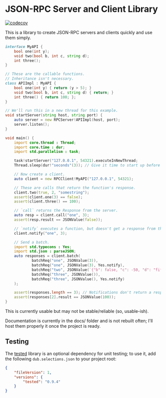 # JSON-RPC Server and Client Library

[![codecov](https://codecov.io/gh/rjframe/json-rpc/branch/master/graph/badge.svg)](https://codecov.io/gh/rjframe/json-rpc)

This is a library to create JSON-RPC servers and clients quickly and use them
simply.

```d
interface MyAPI {
    bool one(int y);
    void two(bool b, int c, string d);
    int three();
}

// These are the callable functions.
// Inheritance isn't necessary.
class APIImpl : MyAPI {
    bool one(int y) { return (y > 5); }
    void two(bool b, int c, string d) { return; }
    int three() { return 100; };
}

// We'll run this in a new thread for this example.
void startServer(string host, string port) {
    auto server = new RPCServer!APIImpl(host, port);
    server.listen();
}

void main() {
    import core.thread : Thread;
    import core.time : dur;
    import std.parallelism : task;

    task!startServer("127.0.0.1", 54321).executeInNewThread;
    Thread.sleep(dur!"seconds"(3)); // Give it time to start up before connecting.

    // Now create a client.
    auto client = new RPCClient!MyAPI("127.0.0.1", 54321);

    // These are calls that return the function's response.
    client.two(true, 2, "somestring");
    assert(client.one(3) == false);
    assert(client.three() == 100);

    // `call` returns the Response from the server.
    auto resp = client.call("one", 3);
    assert(resp.result == JSONValue(false));

    // `notify` executes a function, but doesn't get a response from the server.
    client.notify("one", 3);

    // Send a batch.
    import std.typecons : Yes;
    import std.json : parseJSON;
    auto responses = client.batch(
            batchReq("one", JSONValue(3)),
            batchReq("one", JSONValue(3), Yes.notify),
            batchReq("two", JSONValue(`{"b": false, "c": -50, "d": "fifty"}`.parseJSON)),
            batchReq("three", JSONValue()),
            batchReq("three", JSONValue(), Yes.notify)
    );

    assert(responses.length == 3); // Notifications don't return a response.
    assert(responses[2].result == JSONValue(100));
}
```

This is currently usable but may not be stable/reliable (so, usable-ish).

Documentation is currently in the docs/ folder and is not rebuilt often; I'll
host them properly it once the project is ready.

## Testing

The [tested](http://code.dlang.org/packages/tested) library is an optional
dependency for unit testing; to use it, add the following `dub.selections.json`
to your project root:

```json
{
    "fileVersion": 1,
    "versions": {
        "tested": "0.9.4"
    }
}
```
